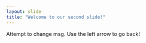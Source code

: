```yaml
---
layout: slide
title: "Welcome to our second slide!"
---
```

Attempt to change msg.
Use the left arrow to go back!
